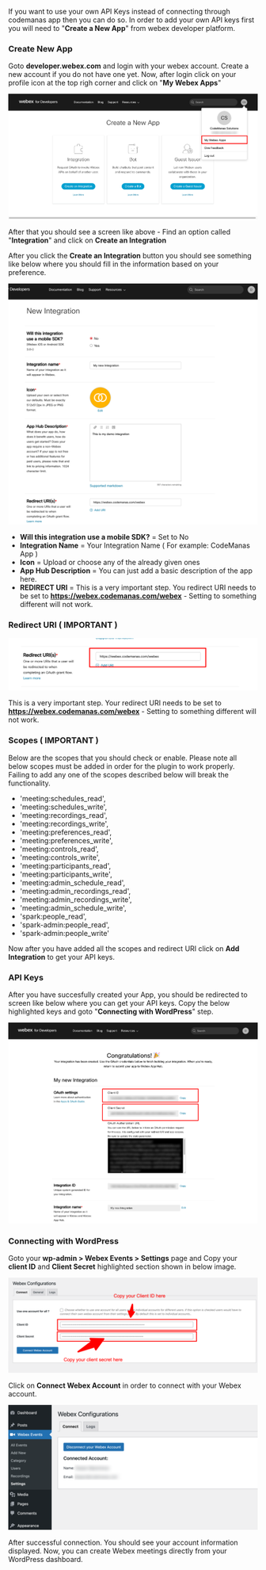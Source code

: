 If you want to use your own API Keys instead of connecting through codemanas app then you can do so. In order to add your own API keys first you will need to "**Create a New App**" from webex developer platform.

### Create New App

Goto **developer.webex.com** and login with your webex account. Create a new account if you do not have one yet. Now, after login click on your profile icon at the top righ corner and click on "**My Webex Apps**"

![My Webex Apps](assets/manual-setup/create-app-menu.png)

After that you should see a screen like above - Find an option called "**Integration**" and click on **Create an Integration**

After you click the **Create an Integration** button you should see something like below where you should fill in the information based on your preference. 

![Create new App](assets/manual-setup/create-new-app.png)

- **Will this integration use a mobile SDK?** = Set to No
- **Integration Name** = Your Integration Name ( For example: CodeManas App )
- **Icon** = Upload or choose any of the already given ones
- **App Hub Description**  = You can just add a basic description of the app here.
- **REDIRECT URI** = This is a very important step. You redirect URI needs to be set to **https://webex.codemanas.com/webex** - Setting to something different will not work.

### Redirect URI ( IMPORTANT )

![Redirect URI](assets/manual-setup/redirect-uri.png)

This is a very important step. Your redirect URI needs to be set to **https://webex.codemanas.com/webex** - Setting to something different will not work.

### Scopes ( IMPORTANT )

Below are the scopes that you should check or enable. Please note all below scopes must be added in order for the plugin to work properly. Failing to add any one of the scopes described below will break the functionality.

- 'meeting:schedules_read',
- 'meeting:schedules_write',
- 'meeting:recordings_read',
- 'meeting:recordings_write',
- 'meeting:preferences_read',
- 'meeting:preferences_write',
- 'meeting:controls_read',
- 'meeting:controls_write',
- 'meeting:participants_read',
- 'meeting:participants_write',
- 'meeting:admin_schedule_read',
- 'meeting:admin_recordings_read',
- 'meeting:admin_recordings_write',
- 'meeting:admin_schedule_write',
- 'spark:people_read',
- 'spark-admin:people_read',
- 'spark-admin:people_write'

Now after you have added all the scopes and redirect URI click on **Add Integration** to get your API keys.

### API Keys

After you have succesfully created your App, you should be redirected to screen like below where you can get your API keys. Copy the below highlighted keys and goto "**Connecting with WordPress**" step.

![API Keys](assets/manual-setup/api-keys.png)

### Connecting with WordPress

Goto your **wp-admin > Webex Events > Settings** page and Copy your **client ID** and **Client Secret** highlighted section shown in below image.

![WordPress Keys](assets/manual-setup/wordpress-keys.png)

Click on **Connect Webex Account** in order to connect with your Webex account.

![Connected Account](assets/getting-started/connected-account.png)

After successful connection. You should see your account information displayed. Now, you can create Webex meetings directly from your WordPress dashboard.